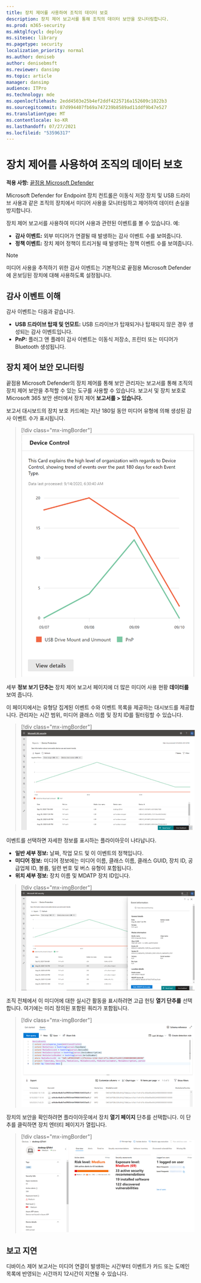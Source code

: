 ```yaml
---
title: 장치 제어를 사용하여 조직의 데이터 보호
description: 장치 제어 보고서를 통해 조직의 데이터 보안을 모니터링합니다.
ms.prod: m365-security
ms.mktglfcycl: deploy
ms.sitesec: library
ms.pagetype: security
localization_priority: normal
ms.author: deniseb
author: denisebmsft
ms.reviewer: dansimp
ms.topic: article
manager: dansimp
audience: ITPro
ms.technology: mde
ms.openlocfilehash: 2edd4503e25b4ef2ddf4225716a152609c1022b3
ms.sourcegitcommit: 87d994407fb69a747239b8589ad11ddf9b47e527
ms.translationtype: MT
ms.contentlocale: ko-KR
ms.lasthandoff: 07/27/2021
ms.locfileid: "53596317"
---
```

# <a name="protect-your-organizations-data-with-device-control"></a>장치 제어를 사용하여 조직의 데이터 보호

**적용 사항:** [끝점용 Microsoft Defender](https://go.microsoft.com/fwlink/p/?linkid=2069559)

Microsoft Defender for Endpoint 장치 컨트롤은 이동식 저장 장치 및 USB 드라이브 사용과 같은 조직의 장치에서 미디어 사용을 모니터링하고 제어하여 데이터 손실을 방지합니다.

장치 제어 보고서를 사용하여 미디어 사용과 관련된 이벤트를 볼 수 있습니다. 예:

- **감사 이벤트:** 외부 미디어가 연결될 때 발생하는 감사 이벤트 수를 보여줍니다.
- **정책 이벤트:** 장치 제어 정책이 트리거될 때 발생하는 정책 이벤트 수를 보여줍니다.

> [!NOTE]
> 미디어 사용을 추적하기 위한 감사 이벤트는 기본적으로 끝점용 Microsoft Defender에 온보딩된 장치에 대해 사용하도록 설정됩니다.

## <a name="understanding-the-audit-events"></a>감사 이벤트 이해

감사 이벤트는 다음과 같습니다.

- **USB 드라이브 탑재 및 언모트:** USB 드라이브가 탑재되거나 탑재되지 않은 경우 생성되는 감사 이벤트입니다.
- **PnP:** 플러그 앤 플레이 감사 이벤트는 이동식 저장소, 프린터 또는 미디어가 Bluetooth 생성됩니다.

## <a name="monitor-device-control-security"></a>장치 제어 보안 모니터링

끝점용 Microsoft Defender의 장치 제어를 통해 보안 관리자는 보고서를 통해 조직의 장치 제어 보안을 추적할 수 있는 도구를 사용할 수 있습니다. 보고서 및 장치 보호로 Microsoft 365 보안 센터에서 장치 제어 **보고서를 > 있습니다.**

보고서 대시보드의 장치  보호 카드에는 지난 180일 동안 미디어 유형에 의해 생성된 감사 이벤트 수가 표시됩니다.

> [!div class="mx-imgBorder"]
> ![DeviceControlReportCard](images/devicecontrolcard.png)

세부 **정보 보기 단추는** 장치 제어 보고서 페이지에 더 많은 미디어 사용 현황 **데이터를** 보여 줍니다.

이 페이지에서는 유형당 집계된 이벤트 수와 이벤트 목록을 제공하는 대시보드를 제공합니다. 관리자는 시간 범위, 미디어 클래스 이름 및 장치 ID를 필터링할 수 있습니다.

> [!div class="mx-imgBorder"]
> ![DeviceControlReportDetails](images/Detaileddevicecontrolreport.png)

이벤트를 선택하면 자세한 정보를 표시하는 플라이아웃이 나타납니다.

- **일반 세부 정보:** 날짜, 작업 모드 및 이 이벤트의 정책입니다.
- **미디어 정보:** 미디어 정보에는 미디어 이름, 클래스 이름, 클래스 GUID, 장치 ID, 공급업체 ID, 볼륨, 일련 번호 및 버스 유형이 포함됩니다.
- **위치 세부 정보:** 장치 이름 및 MDATP 장치 ID입니다.

> [!div class="mx-imgBorder"]
> ![FilterOnDeviceControlReport](images/devicecontrolreportfilter.png)

조직 전체에서 이 미디어에 대한 실시간 활동을 표시하려면 고급 헌팅 **열기 단추를** 선택합니다. 여기에는 미리 정의된 포함된 쿼리가 포함됩니다.

> [!div class="mx-imgBorder"]
> ![QueryOnDeviceControlReport](images/Devicecontrolreportquery.png)

장치의 보안을 확인하려면 플라이아웃에서 장치 **열기 페이지** 단추를 선택합니다. 이 단추를 클릭하면 장치 엔터티 페이지가 열립니다.

> [!div class="mx-imgBorder"]
> ![DeviceEntityPage](images/Devicesecuritypage.png)

## <a name="reporting-delays"></a>보고 지연

디바이스 제어 보고서는 미디어 연결이 발생하는 시간부터 이벤트가 카드 또는 도메인 목록에 반영되는 시간까지 12시간이 지연될 수 있습니다.
